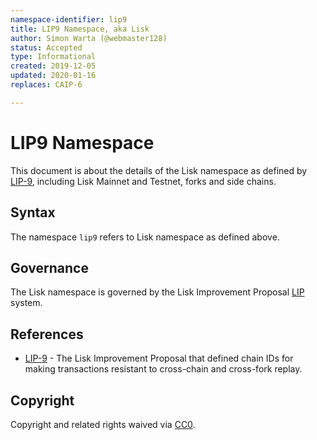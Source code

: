 ```yaml
---
namespace-identifier: lip9
title: LIP9 Namespace, aka Lisk
author: Simon Warta (@webmaster128)
status: Accepted
type: Informational
created: 2019-12-05
updated: 2020-01-16
replaces: CAIP-6

---
```


# LIP9 Namespace

This document is about the details of the Lisk namespace as defined by
[LIP-9][], including Lisk Mainnet and Testnet, forks and side chains.

## Syntax

The namespace `lip9` refers to Lisk namespace as defined above.

## Governance

The Lisk namespace is governed by the Lisk Improvement Proposal [LIP][] system.

## References

- [LIP-9][] - The Lisk Improvement Proposal that defined chain IDs for making
  transactions resistant to cross-chain and cross-fork replay.
 
[LIP]: https://github.com/LiskHQ/lips/
[LIP-9]: https://github.com/LiskHQ/lips/blob/main/proposals/lip-0009.md#specification

## Copyright

Copyright and related rights waived via [CC0](https://creativecommons.org/publicdomain/zero/1.0/).